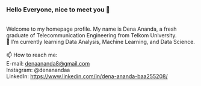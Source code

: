 ### Hello Everyone, nice to meet you 👋
<br />Welcome to my homepage profile. My name is Dena Ananda, a fresh graduate of Telecommunication Engineering from Telkom University.
<br />🌱 I’m currently learning Data Analysis, Machine Learning, and Data Science.
<br /><br />📫 How to reach me: 
<br />E-mail: denaananda8@gmail.com
<br />Instagram: @denanandaa
<br />LinkedIn: https://www.linkedin.com/in/dena-ananda-baa255208/
